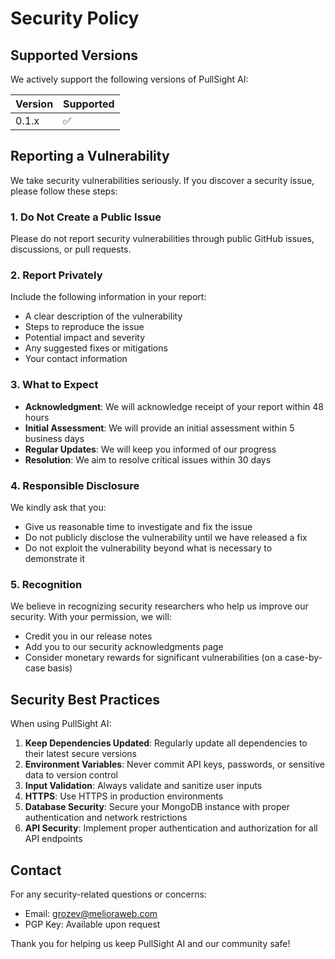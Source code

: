 # Security Policy

## Supported Versions

We actively support the following versions of PullSight AI:

| Version | Supported          |
| ------- | ------------------ |
| 0.1.x   | :white_check_mark: |

## Reporting a Vulnerability

We take security vulnerabilities seriously. If you discover a security issue, please follow these steps:

### 1. **Do Not** Create a Public Issue

Please do not report security vulnerabilities through public GitHub issues, discussions, or pull requests.

### 2. Report Privately


Include the following information in your report:

- A clear description of the vulnerability
- Steps to reproduce the issue
- Potential impact and severity
- Any suggested fixes or mitigations
- Your contact information

### 3. What to Expect

- **Acknowledgment**: We will acknowledge receipt of your report within 48 hours
- **Initial Assessment**: We will provide an initial assessment within 5 business days
- **Regular Updates**: We will keep you informed of our progress
- **Resolution**: We aim to resolve critical issues within 30 days

### 4. Responsible Disclosure

We kindly ask that you:

- Give us reasonable time to investigate and fix the issue
- Do not publicly disclose the vulnerability until we have released a fix
- Do not exploit the vulnerability beyond what is necessary to demonstrate it

### 5. Recognition

We believe in recognizing security researchers who help us improve our security. With your permission, we will:

- Credit you in our release notes
- Add you to our security acknowledgments page
- Consider monetary rewards for significant vulnerabilities (on a case-by-case basis)

## Security Best Practices

When using PullSight AI:

1. **Keep Dependencies Updated**: Regularly update all dependencies to their latest secure versions
2. **Environment Variables**: Never commit API keys, passwords, or sensitive data to version control
3. **Input Validation**: Always validate and sanitize user inputs
4. **HTTPS**: Use HTTPS in production environments
5. **Database Security**: Secure your MongoDB instance with proper authentication and network restrictions
6. **API Security**: Implement proper authentication and authorization for all API endpoints

## Contact

For any security-related questions or concerns:

- Email: grozev@melioraweb.com
- PGP Key: Available upon request

Thank you for helping us keep PullSight AI and our community safe!

